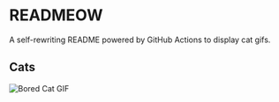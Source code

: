 # READMEOW

A self-rewriting README powered by GitHub Actions to display cat gifs.

## Cats

![Bored Cat GIF](https://media2.giphy.com/media/mlvseq9yvZhba/200.gif?cid=9acd02da39z8m48xatnn19gfjjuc024f507pnzrap99bs9w6&ep=v1_gifs_search&rid=200.gif&ct=g)

